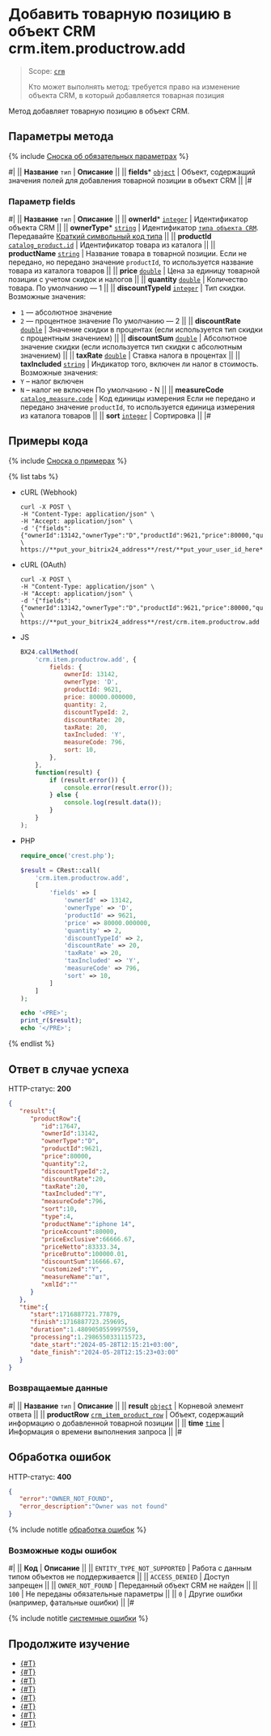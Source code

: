 # Добавить товарную позицию в объект CRM crm.item.productrow.add

> Scope: [`crm`](../../../scopes/permissions.md)
>
> Кто может выполнять метод: требуется право на изменение объекта CRM, в который добавляется товарная позиция

Метод добавляет товарную позицию в объект CRM.

## Параметры метода

{% include [Сноска об обязательных параметрах](../../../../_includes/required.md) %}

#|
|| **Название**
`тип` | **Описание** ||
|| **fields***
[`object`](../../../data-types.md) | Объект, содержащий значения полей для добавления товарной позиции в объект CRM ||
|#

### Параметр fields

#|
|| **Название**
`тип` | **Описание** ||
|| **ownerId***
[`integer`](../../../data-types.md) | Идентификатор объекта CRM ||
|| **ownerType***
[`string`](../../../data-types.md) | Идентификатор [`типа объекта CRM`](../../data-types.md#object_type). Передавайте [Краткий символьный код типа](../../data-types.md#object_type) ||
|| **productId**
[`catalog_product.id`](../../../catalog/data-types.md#catalog_product) | Идентификатор товара из каталога ||
|| **productName**
[`string`](../../../data-types.md) | Название товара в товарной позиции.
Если не передано, но передано значение `productId`, то используется название товара из каталога товаров ||
|| **price**
[`double`](../../../data-types.md) | Цена за единицу товарной позиции с учетом скидок и налогов ||
|| **quantity**
[`double`](../../../data-types.md) | Количество товара. 
По умолчанию — 1 ||
|| **discountTypeId**
[`integer`](../../../data-types.md) | Тип скидки.
Возможные значения:
- `1` — абсолютное значение
- `2` — процентное значение
По умолчанию — 2 ||
|| **discountRate**
[`double`](../../../data-types.md) | Значение скидки в процентах (если используется тип скидки с процентным значением) ||
|| **discountSum**
[`double`](../../../data-types.md) | Абсолютное значение скидки (если используется тип скидки с абсолютным значением) ||
|| **taxRate**
[`double`](../../../data-types.md) | Ставка налога в процентах ||
|| **taxIncluded**
[`string`](../../../data-types.md) | Индикатор того, включен ли налог в стоимость.
Возможные значения:
- `Y` – налог включен
- `N` – налог не включен
По умолчанию - N ||
|| **measureCode**
[`catalog_measure.code`](../../../catalog/data-types.md#catalog_measure) | Код единицы измерения
Если не передано и передано значение `productId`, то используется единица измерения из каталога товаров ||
|| **sort**
[`integer`](../../../data-types.md) | Сортировка ||
|#

## Примеры кода

{% include [Сноска о примерах](../../../../_includes/examples.md) %}

{% list tabs %}

- cURL (Webhook)

    ```http
    curl -X POST \
    -H "Content-Type: application/json" \
    -H "Accept: application/json" \
    -d '{"fields":{"ownerId":13142,"ownerType":"D","productId":9621,"price":80000,"quantity":2,"discountTypeId":2,"discountRate":20,"taxRate":20,"taxIncluded":"Y","measureCode":796,"sort":10}}' \
    https://**put_your_bitrix24_address**/rest/**put_your_user_id_here**/**put_your_webhook_here**/crm.item.productrow.add
    ```

- cURL (OAuth)

    ```http
    curl -X POST \
    -H "Content-Type: application/json" \
    -H "Accept: application/json" \
    -d '{"fields":{"ownerId":13142,"ownerType":"D","productId":9621,"price":80000,"quantity":2,"discountTypeId":2,"discountRate":20,"taxRate":20,"taxIncluded":"Y","measureCode":796,"sort":10},"auth":"**put_access_token_here**"}' \
    https://**put_your_bitrix24_address**/rest/crm.item.productrow.add
    ```

- JS

    ```js
    BX24.callMethod(
        'crm.item.productrow.add', {
            fields: {
                ownerId: 13142,
                ownerType: 'D',
                productId: 9621,
                price: 80000.000000,
                quantity: 2,
                discountTypeId: 2,
                discountRate: 20,
                taxRate: 20,
                taxIncluded: 'Y',
                measureCode: 796,
                sort: 10,
            },
        },
        function(result) {
            if (result.error()) {
                console.error(result.error());
            } else {
                console.log(result.data());
            }
        }
    );
    ```

- PHP

    ```php
    require_once('crest.php');

    $result = CRest::call(
        'crm.item.productrow.add',
        [
            'fields' => [
                'ownerId' => 13142,
                'ownerType' => 'D',
                'productId' => 9621,
                'price' => 80000.000000,
                'quantity' => 2,
                'discountTypeId' => 2,
                'discountRate' => 20,
                'taxRate' => 20,
                'taxIncluded' => 'Y',
                'measureCode' => 796,
                'sort' => 10,
            ]
        ]
    );

    echo '<PRE>';
    print_r($result);
    echo '</PRE>';
    ```

{% endlist %}

## Ответ в случае успеха

HTTP-статус: **200**

```json
{
   "result":{
      "productRow":{
         "id":17647,
         "ownerId":13142,
         "ownerType":"D",
         "productId":9621,
         "price":80000,
         "quantity":2,
         "discountTypeId":2,
         "discountRate":20,
         "taxRate":20,
         "taxIncluded":"Y",
         "measureCode":796,
         "sort":10,
         "type":4,
         "productName":"iphone 14",
         "priceAccount":80000,
         "priceExclusive":66666.67,
         "priceNetto":83333.34,
         "priceBrutto":100000.01,
         "discountSum":16666.67,
         "customized":"Y",
         "measureName":"шт",
         "xmlId":""
      }
   },
   "time":{
      "start":1716887721.77879,
      "finish":1716887723.259695,
      "duration":1.4809050559997559,
      "processing":1.2986550331115723,
      "date_start":"2024-05-28T12:15:21+03:00",
      "date_finish":"2024-05-28T12:15:23+03:00"
   }
}
```

### Возвращаемые данные

#|
|| **Название**
`тип` | **Описание** ||
|| **result**
[`object`](../../../data-types.md) | Корневой элемент ответа ||
|| **productRow**
[`crm_item_product_row`](../../data-types.md#crm_item_product_row) | Объект, содержащий информацию о добавленной товарной позиции ||
|| **time**
[`time`](../../../data-types.md) | Информация о времени выполнения запроса ||
|#

## Обработка ошибок

HTTP-статус: **400**

```json
{
   "error":"OWNER_NOT_FOUND",
   "error_description":"Owner was not found"
}
```

{% include notitle [обработка ошибок](../../../../_includes/error-info.md) %}

### Возможные коды ошибок

#|
|| **Код** | **Описание** ||
|| `ENTITY_TYPE_NOT_SUPPORTED` | Работа с данным типом объектов не поддерживается ||
|| `ACCESS_DENIED` | Доступ запрещен ||
|| `OWNER_NOT_FOUND` | Переданный объект CRM не найден ||
|| `100` | Не переданы обязательные параметры ||
|| `0` | Другие ошибки (например, фатальные ошибки) ||
|#

{% include notitle [системные ошибки](../../../../_includes/system-errors.md) %}

## Продолжите изучение

- [{#T}](./index.md)
- [{#T}](./crm-item-productrow-update.md)
- [{#T}](./crm-item-productrow-fields.md)
- [{#T}](./crm-item-productrow-get.md)
- [{#T}](./crm-item-productrow-set.md)
- [{#T}](./crm-item-productrow-get-available-for-payment.md)
- [{#T}](./crm-item-productrow-list.md)
- [{#T}](./crm-item-productrow-delete.md)
